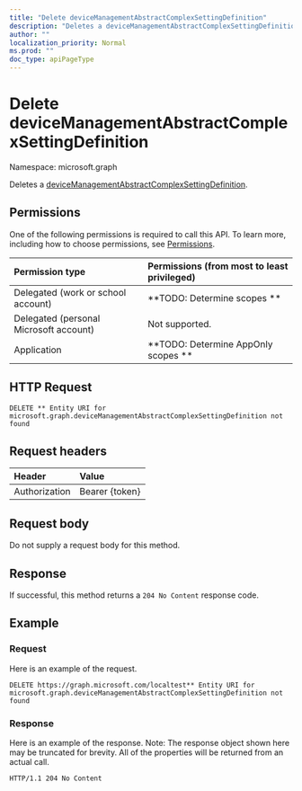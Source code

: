 ```yaml
---
title: "Delete deviceManagementAbstractComplexSettingDefinition"
description: "Deletes a deviceManagementAbstractComplexSettingDefinition."
author: ""
localization_priority: Normal
ms.prod: ""
doc_type: apiPageType
---
```


# Delete deviceManagementAbstractComplexSettingDefinition

Namespace: microsoft.graph

Deletes a [deviceManagementAbstractComplexSettingDefinition](../resources/devicemanagementabstractcomplexsettingdefinition.md).

## Permissions
One of the following permissions is required to call this API. To learn more, including how to choose permissions, see [Permissions](/concepts/permissions-reference.md).

|Permission type|Permissions (from most to least privileged)|
|:---|:---|
|Delegated (work or school account)|**TODO: Determine scopes **|
|Delegated (personal Microsoft account)|Not supported.|
|Application|**TODO: Determine AppOnly scopes **|

## HTTP Request
<!-- {
  "blockType": "ignored"
}
-->
``` http
DELETE ** Entity URI for microsoft.graph.deviceManagementAbstractComplexSettingDefinition not found
```

## Request headers
|Header|Value|
|:---|:---|
|Authorization|Bearer {token}|

## Request body
Do not supply a request body for this method.

## Response
If successful, this method returns a `204 No Content` response code.

## Example

### Request
Here is an example of the request.
<!-- {
  "blockType": "request",
  "name": "delete_devicemanagementabstractcomplexsettingdefinition"
}
-->
``` http
DELETE https://graph.microsoft.com/localtest** Entity URI for microsoft.graph.deviceManagementAbstractComplexSettingDefinition not found
```

### Response
Here is an example of the response. Note: The response object shown here may be truncated for brevity. All of the properties will be returned from an actual call.
<!-- {
  "blockType": "response",
  "truncated": true
}
-->
``` http
HTTP/1.1 204 No Content
```

